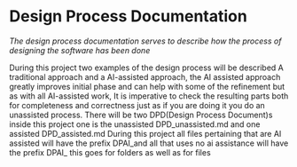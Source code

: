 # Design Process Documentation

<em> The design process documentation serves to describe how the process of designing the software has been done</em>

During this project two examples of the design process will be described A traditional approach and a AI-assisted approach, the AI assisted approach greatly improves initial phase and can help with some of the refinement but as with all AI-assisted work, It is imperative to check the resulting parts both for completeness and correctness just as if you are doing it you do an unassisted process.  There will be two DPD(Design Process Document)s inside this project one is the unassisted DPD_unassisted.md and one assisted DPD_assisted.md During this project all files pertaining that are AI assisted will have the prefix DPAI_and all that uses no ai assistance will have the prefix DPAI_ this goes for folders as well as for files
